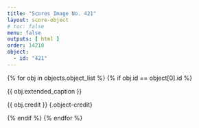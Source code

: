```yaml
---
title: "Scores Image No. 421"
layout: score-object
# toc: false
menu: false
outputs: [ html ]
order: 14210
object:
  - id: "421"
---
```


{% for obj in objects.object_list %}
{% if obj.id == object[0].id %}

{{ obj.extended_caption }}

{{ obj.credit }} {.object-credit}

{% endif %}
{% endfor %}
